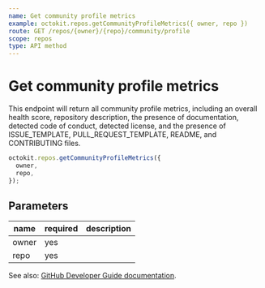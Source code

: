 ```yaml
---
name: Get community profile metrics
example: octokit.repos.getCommunityProfileMetrics({ owner, repo })
route: GET /repos/{owner}/{repo}/community/profile
scope: repos
type: API method
---
```


# Get community profile metrics

This endpoint will return all community profile metrics, including an overall health score, repository description, the presence of documentation, detected code of conduct, detected license, and the presence of ISSUE_TEMPLATE, PULL_REQUEST_TEMPLATE, README, and CONTRIBUTING files.

```js
octokit.repos.getCommunityProfileMetrics({
  owner,
  repo,
});
```

## Parameters

<table>
  <thead>
    <tr>
      <th>name</th>
      <th>required</th>
      <th>description</th>
    </tr>
  </thead>
  <tbody>
    <tr><td>owner</td><td>yes</td><td>

</td></tr>
<tr><td>repo</td><td>yes</td><td>

</td></tr>
  </tbody>
</table>

See also: [GitHub Developer Guide documentation](https://docs.github.com/rest/reference/repos#get-community-profile-metrics).
